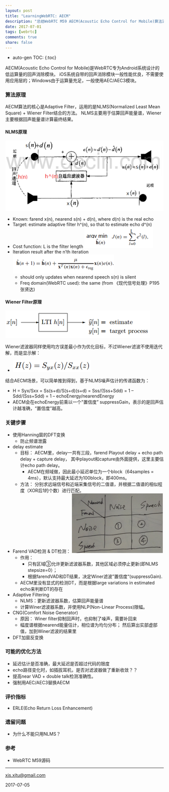 ```yaml
---
layout: post
title: "LearningWebRTC: AECM"
description: "总结WebRTC M59 AECM(Acoustic Echo Control for Mobile)算法流程"
date: 2017-07-01
tags: [webrtc]
comments: true
share: false
---
```


* auto-gen TOC:
{:toc}

AECM(Acoustic Echo Control for Mobile)是WebRTC专为Android系统设计的低运算量的回声消除模块。
iOS系统自带的回声消除模块一般性能优良，不需要使用应用层的；Windows由于运算量充足，一般使用AEC/AEC3模块。

### 算法原理

AECM算法的核心是Adaptive Filter，运用的是NLMS(Normalized Least Mean Square) + Wiener Filter结合的方法。 
NLMS主要用于估算回声能量谱，Wiener主要根据回声能量谱计算最终结果。

#### NLMS原理

![aecm_nlms_theory](/images/LearningWebRTC/aecm_nlms_theory.png)
    
 * Known:  farend x(n), nearend s(n) + d(n), where d(n) is the real echo
 * Target: estimate adaptive filter h^(n), so that to estimate echo d^(n)
 * Cost function: L is the filter length
        ![aecm_nlms](/images/LearningWebRTC/aecm_nlms.png)
 * Iteration result after the n’th iteration
        ![aecm_nlms_formula](/images/LearningWebRTC/aecm_nlms_formula.png)
   * should only updates when nearend speech s(n) is silent
   * Freq domain(WebRTC used): the same (from 《现代信号处理》P195 张贤达)

#### Wiener Filter原理

![aecm_wiener_theory](/images/LearningWebRTC/aecm_wiener_theory.png)

Wiener滤波器同样使用均方误差最小作为优化目标，不过Wiener滤波不使用迭代解，而是显示解：
 * ![aecm_wiener_result](/images/LearningWebRTC/aecm_wiener_result.png)

结合AECM场景，可以简单推到得到，基于NLMS噪声估计的传递函数为：
 * H = Syx/Sxx = Ss(s+d)/S(s+d)(s+d) = Sss/(Sss+Sdd) = 1 – Sdd/(Sss+Sdd) = 1 – echoEnergy/nearendEnergy
 * AECM会在echoEnergy前乘以一个"置信度” suppressGain，表示的是回声估计越准确，“置信度”越高。
  
### 关键步骤

 * 使用Hanning窗的DFT变换
   * 防止频谱泄露
 * delay estimate
   * 目标： AECM里，delay一共有三段，farend Playout delay + echo path delay + capture delay，
     其中playout和capture由外面提供，这里主要估计echo path delay。
     * AECM在频域做，因此最小延迟单位为一个block（64samples = 4ms），默认支持最大延迟为100block，即400ms。
   * 方法： 分别求远端信号和近端采集信号的二值谱，并根据二值谱的相似程度（XOR后1的个数）进行匹配。
 * Farend VAD检测 & DT检测：
   ![aecm_delay_est](/images/LearningWebRTC/aecm_delay_est.png)
   * 作用：
     * 只有区域③允许更新滤波器系数，其他区域必须停止更新(即NLMS stepsize=0）； 
     * 根据farendVAD和DT结果，决定Winer滤波”置信度“(suppressGain).
   * AECM里没有显式的检测DT，而是根据large variations in estimated echo来判断DT的存在 
 * Adaptive Filtering
 	* NLMS：更新滤波器系数，估算回声能量谱
 	* 计算Winer滤波器系数，并使用NLP(Non-Linear Process)限幅。
 * CNG(Comfort Noise Generator)
   * 原因： Winer filter抑制回声时，也抑制了噪声，需要补回来
   * 幅度谱根据nearend能量估计，相位谱为均匀分布； 然后算出实部虚部值，加到Winer滤波的结果里
 * DFT加窗反变换

### 可能的优化方法
 * 延迟估计是否准确，最大延迟是否超过代码的限度
 * echo路径变化时，如插拔耳机，是否对滤波器做了重新收敛？？
 * 提高near VAD + double talk检测准确性。
 * 强制用AEC/AEC3替换AECM

### 评价指标
 * ERLE(Echo Return Loss Enhancement)
 
### 遗留问题
 * 为什么不能只用NLMS？

### 参考
 * WebRTC M59源码

----
xjs.xjtu@gmail.com

2017-07-05













